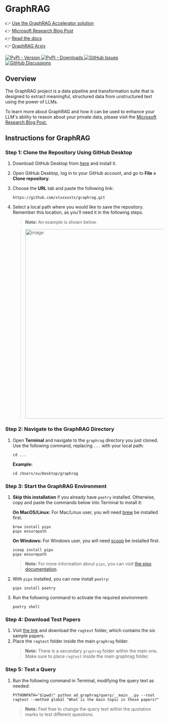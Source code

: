 # GraphRAG

👉 [Use the GraphRAG Accelerator solution](https://github.com/Azure-Samples/graphrag-accelerator) <br/>
👉 [Microsoft Research Blog Post](https://www.microsoft.com/en-us/research/blog/graphrag-unlocking-llm-discovery-on-narrative-private-data/)<br/>
👉 [Read the docs](https://microsoft.github.io/graphrag)<br/>
👉 [GraphRAG Arxiv](https://arxiv.org/pdf/2404.16130)

<div align="left">
  <a href="https://pypi.org/project/graphrag/">
    <img alt="PyPI - Version" src="https://img.shields.io/pypi/v/graphrag">
  </a>
  <a href="https://pypi.org/project/graphrag/">
    <img alt="PyPI - Downloads" src="https://img.shields.io/pypi/dm/graphrag">
  </a>
  <a href="https://github.com/microsoft/graphrag/issues">
    <img alt="GitHub Issues" src="https://img.shields.io/github/issues/microsoft/graphrag">
  </a>
  <a href="https://github.com/microsoft/graphrag/discussions">
    <img alt="GitHub Discussions" src="https://img.shields.io/github/discussions/microsoft/graphrag">
  </a>
</div>

## Overview

The GraphRAG project is a data pipeline and transformation suite that is designed to extract meaningful, structured data from unstructured text using the power of LLMs.

To learn more about GraphRAG and how it can be used to enhance your LLM's ability to reason about your private data, please visit the <a href="https://www.microsoft.com/en-us/research/blog/graphrag-unlocking-llm-discovery-on-narrative-private-data/" target="_blank">Microsoft Research Blog Post.</a>

## Instructions for GraphRAG

### Step 1: Clone the Repository Using GitHub Desktop

1. Download GitHub Desktop from [here](https://desktop.github.com/download/) and install it.
2. Open GitHub Desktop, log in to your GitHub account, and go to **File > Clone repository**.
3. Choose the **URL** tab and paste the following link:
   ```
   https://github.com/xtxxxxxtx/graphrag.git
   ```
4. Select a local path where you would like to save the repository. Remember this location, as you’ll need it in the following steps.
   > **Note:** An example is shown below.
   
   > <img src="https://github.com/user-attachments/assets/34fcc0e6-7655-4195-a7a2-c977cca50d0c" alt="image" width="600"/>

### Step 2: Navigate to the GraphRAG Directory

1. Open **Terminal** and navigate to the ```graphrag``` directory you just cloned. Use the following command, replacing ```...``` with your local path:
   ```
   cd ...
   ```
   **Example:**
   ```
   cd /Users/xu/Desktop/graphrag
   ```

### Step 3: Start the GraphRAG Environment

1. **Skip this installation** if you already have ```poetry``` installed. Otherwise, copy and paste the commands below into Terminal to install it:

   **On MacOS/Linux:** For Mac/Linux user, you will need [brew](https://brew.sh/) be installed first.
   ```
   brew install pipx
   pipx ensurepath
   ```
   **On Windows:** For Windows user, you will need [scoop](https://scoop.sh/) be installed first.
   ```
   scoop install pipx
   pipx ensurepath
   ```
   > **Note:** For more information about ```pipx```, you can visit [the pipx documentation](https://pipx.pypa.io/stable/installation/).
3. With ```pipx``` installed, you can now install ```poetry```:
   ```
   pipx install poetry
   ```
4. Run the following command to activate the required environment:
   ```
   poetry shell
   ```

### Step 4: Download Test Papers

1. Visit [the link](https://wustl.box.com/s/wvi9z297a90d6ymdn3swas4fzezwliia) and download the ```ragtest``` folder, which contains the six sample papers.
2. Place the ```ragtest``` folder inside the main ```graphrag``` folder.
   > **Note:** There is a secondary ```graphrag``` folder within the main one. Make sure to place ```ragtest``` inside the main graphrag folder.
   

### Step 5: Test a Query

1. Run the following command in Terminal, modifying the query text as needed:
   ```
   PYTHONPATH="$(pwd)" python ad_graphrag/query/__main__.py --root ragtest --method global "What is the main topic in these papers?"
   ```
   > **Note:** Feel free to change the query text within the quotation marks to test different questions.
